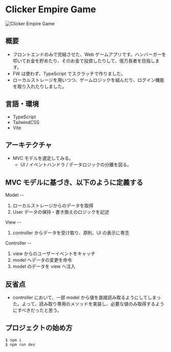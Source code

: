 # Clicker Empire Game

![Clicker Empire Game](https://github.com/Seiya-Tagami/CSProject_ClickerEmpireGame/assets/107479598/b1ca454c-b28d-4246-9f69-4f67814f5eea)

## 概要

- フロントエンドのみで完結させた、Web ゲームアプリです。ハンバーガーを叩いてお金を貯めたり、そのお金で投資したりして、億万長者を目指します。
- FW は使わず、TypeScript でスクラッチで作りました。
- ローカルストレージを用いつつ、ゲームロジックを組んだり、ログイン機能を取り入れたりしました。

## 言語・環境

- TypeScript
- TailwindCSS
- Vite

## アーキテクチャ

- MVC モデルを選定してみる。
  - UI / イベントハンドラ / データロジックの分離を図る。

## MVC モデルに基づき、以下のように定義する

Model --

1. ローカルストレージからのデータを取得
2. User データの保持・書き換えのロジックを記述

View --

1. controller からデータを受け取り、原則、UI の表示に専念

Controller --

1. view からのユーザーイベントをキャッチ
2. model へデータの変更を命令
3. model のデータを view へ注入

## 反省点

- controller において、一部 model から値を直接読み取るようにしてしまった。よって、読み取り専用のメソッドを実装し、必要な値のみ取得するようにすべきだったと思う。

## プロジェクトの始め方

```shell
$ npm i
$ npm run dev
```
